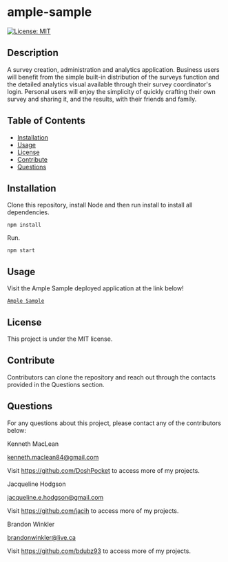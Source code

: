 # ample-sample

[![License: MIT](https://img.shields.io/badge/License-MIT-yellow.svg)](https://opensource.org/licenses/MIT)

## Description

A survey creation, administration and analytics application. Business users will benefit from the simple built-in distribution of the surveys function and the detailed analytics visual available through their survey coordinator's login. Personal users will enjoy the simplicity of quickly crafting their own survey and sharing it, and the results, with their friends and family.

## Table of Contents

- [Installation](#installation)
- [Usage](#usage)
- [License](#license)
- [Contribute](#contribute)
- [Questions](#questions)

## Installation

Clone this repository, install Node and then run install to install all dependencies.

`npm install`

Run.

`npm start`

## Usage

Visit the Ample Sample deployed application at the link below!

[`Ample Sample`]()

## License

This project is under the MIT license.

## Contribute

Contributors can clone the repository and reach out through the contacts provided in the Questions section.

## Questions

  For any questions about this project, please contact any of the contributors below: 
  
  Kenneth MacLean
  
  kenneth.maclean84@gmail.com
  
  Visit https://github.com/DoshPocket to access more of my projects.
  
  Jacqueline Hodgson
  
  jacqueline.e.hodgson@gmail.com
  
  Visit https://github.com/jacih to access more of my projects.
  
  Brandon Winkler 
  
  brandonwinkler@live.ca
  
  Visit https://github.com/bdubz93 to access more of my projects.
